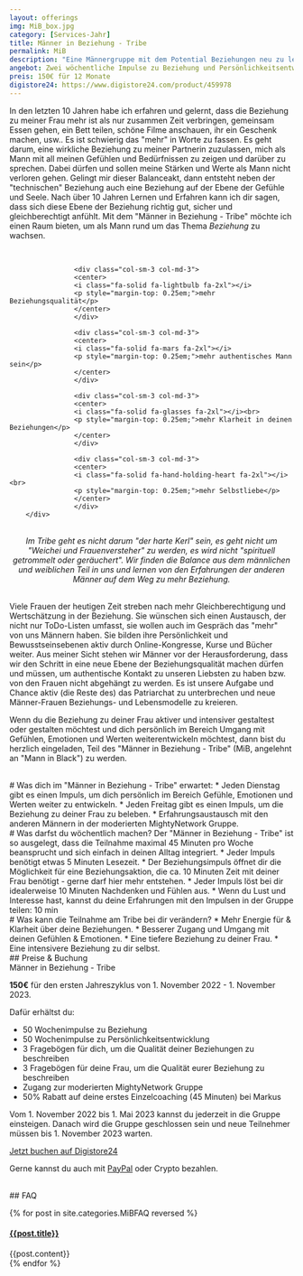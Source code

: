 ```yaml
---
layout: offerings
img: MiB_box.jpg
category: [Services-Jahr]
title: Männer in Beziehung - Tribe
permalink: MiB
description: "Eine Männergruppe mit dem Potential Beziehungen neu zu leben."
angebot: Zwei wöchentliche Impulse zu Beziehung und Persönlichkeitsentwicklung, moderierte online Männer Gruppe zum Austausch
preis: 150€ für 12 Monate
digistore24: https://www.digistore24.com/product/459978
---
```


In den letzten 10 Jahren habe ich erfahren und gelernt, dass die Beziehung zu meiner Frau
mehr ist als nur zusammen Zeit verbringen, gemeinsam Essen gehen, ein Bett teilen,
schöne Filme anschauen, ihr ein Geschenk machen, usw.. Es ist schwierig
das "mehr" in Worte zu fassen. Es geht darum, eine wirkliche Beziehung zu meiner
Partnerin zuzulassen, mich als Mann mit all meinen Gefühlen und Bedürfnissen zu zeigen und
darüber zu sprechen. Dabei dürfen und sollen meine Stärken und Werte als Mann nicht
verloren gehen. Gelingt mir dieser Balanceakt, dann entsteht neben der "technischen"
Beziehung auch eine Beziehung auf der Ebene der Gefühle und Seele. Nach über 10 Jahren
Lernen und Erfahren kann ich dir sagen, dass sich diese Ebene der Beziehung richtig
gut, sicher und gleichberechtigt anfühlt. Mit dem "Männer in Beziehung - Tribe" möchte
ich einen Raum bieten, um als Mann rund um das Thema *Beziehung* zu wachsen.

<br>
<div class="container">
  <div class="row">

                    <div class="col-sm-3 col-md-3">
                    <center>
                    <i class="fa-solid fa-lightbulb fa-2xl"></i>
                    <p style="margin-top: 0.25em;">mehr Beziehungsqualität</p>
                    </center>
                    </div>

                    <div class="col-sm-3 col-md-3">
                    <center>
                    <i class="fa-solid fa-mars fa-2xl"></i>
                    <p style="margin-top: 0.25em;">mehr authentisches Mann sein</p>
                    </center>
                    </div>

                    <div class="col-sm-3 col-md-3">
                    <center>
                    <i class="fa-solid fa-glasses fa-2xl"></i><br>
                    <p style="margin-top: 0.25em;">mehr Klarheit in deinen Beziehungen</p>
                    </center>
                    </div>

                    <div class="col-sm-3 col-md-3">
                    <center>
                    <i class="fa-solid fa-hand-holding-heart fa-2xl"></i><br>
                    <p style="margin-top: 0.25em;">mehr Selbstliebe</p>
                    </center>
                    </div>
        </div>
</div>
<br>

<center><i>Im Tribe geht es nicht darum "der harte Kerl" sein, es geht nicht um "Weichei und
Frauenversteher" zu werden, es wird nicht "spirituell getrommelt oder geräuchert".
Wir finden die Balance aus dem männlichen und weiblichen Teil in uns und lernen
von den Erfahrungen der anderen Männer auf dem Weg zu mehr Beziehung.</i></center><br>

Viele Frauen der heutigen Zeit streben nach mehr Gleichberechtigung und Wertschätzung
in der Beziehung. Sie wünschen sich einen Austausch, der nicht nur ToDo-Listen umfasst,
sie wollen auch im Gespräch das "mehr" von uns Männern haben. Sie bilden ihre
Persönlichkeit und Bewusstseinsebenen aktiv durch Online-Kongresse, Kurse und Bücher weiter.
Aus meiner Sicht stehen wir Männer vor der Herausforderung, dass wir den Schritt
in eine neue Ebene der Beziehungsqualität machen dürfen und müssen, um authentische
Kontakt zu unseren Liebsten zu haben bzw. von den Frauen nicht abgehängt zu werden.
Es ist unsere Aufgabe und Chance aktiv (die Reste des) das Patriarchat zu unterbrechen
und neue Männer-Frauen Beziehungs- und Lebensmodelle zu kreieren.

Wenn du die Beziehung zu deiner Frau aktiver und intensiver gestaltest oder gestalten
möchtest und dich persönlich im Bereich Umgang mit Gefühlen, Emotionen und Werten
weiterentwickeln möchtest, dann bist du herzlich eingeladen, Teil des
"Männer in Beziehung - Tribe" (MiB, angelehnt an "Mann in Black") zu werden.

<br>
# Was dich im "Männer in Beziehung - Tribe" erwartet:
* Jeden Dienstag gibt es einen Impuls, um dich persönlich im Bereich Gefühle, Emotionen
 und Werten weiter zu entwickeln.
* Jeden Freitag gibt es einen Impuls, um die Beziehung zu deiner Frau zu beleben.
* Erfahrungsaustausch mit den anderen Männern in der moderierten MightyNetwork Gruppe.

<br>
# Was darfst du wöchentlich machen?
Der "Männer in Beziehung - Tribe" ist so ausgelegt, dass die Teilnahme maximal 45 Minuten
pro Woche beansprucht und sich einfach in deinen Alltag integriert.
* Jeder Impuls benötigt etwas 5 Minuten Lesezeit.
* Der Beziehungsimpuls öffnet dir die Möglichkeit für eine Beziehungsaktion, die
  ca. 10 Minuten Zeit mit deiner Frau benötigt - gerne darf hier mehr entstehen.
* Jeder Impuls löst bei dir idealerweise 10 Minuten Nachdenken und Fühlen aus.
* Wenn du Lust und Interesse hast, kannst du deine Erfahrungen mit den Impulsen
in der Gruppe teilen: 10 min

<br>
# Was kann die Teilnahme am Tribe bei dir verändern?
* Mehr Energie für & Klarheit über deine Beziehungen.
* Besserer Zugang und Umgang mit deinen Gefühlen & Emotionen.
* Eine tiefere Beziehung zu deiner Frau.
* Eine intensivere Beziehung zu dir selbst.

<br>
## Preise & Buchung
<div class="panel panel-info">
<div class="panel-heading">Männer in Beziehung - Tribe</div>
<div class="panel-body">
  <p><b>150€</b> für den ersten Jahreszyklus von 1. November 2022 - 1. November 2023.</p>
  <p>Dafür erhältst du:
  <ul>
  <li>50 Wochenimpulse zu Beziehung</li>
  <li>50 Wochenimpulse zu Persönlichkeitsentwicklung</li>
  <li>3 Fragebögen für dich, um die Qualität deiner Beziehungen zu beschreiben</li>
  <li>3 Fragebögen für deine Frau, um die Qualität eurer Beziehung zu beschreiben</li>
  <li>Zugang zur moderierten MightyNetwork Gruppe</li>
  <li>50% Rabatt auf deine erstes Einzelcoaching (45 Minuten) bei Markus</li>
  </ul></p>
  <p>Vom 1. November 2022 bis 1. Mai 2023 kannst du jederzeit in die Gruppe einsteigen.
  Danach wird die Gruppe geschlossen sein und neue Teilnehmer müssen bis 1. November 2023 warten.</p>
  <p><a href="https://www.digistore24.com/product/459978" target="_blank" class="btn btn-primary">Jetzt buchen auf Digistore24</a></p>
  <p>Gerne kannst du auch mit <a href="https://paypal.me/turtletrafo/150">PayPal</a> oder Crypto bezahlen.
  </p>
</div>
</div>



<br>
## FAQ
<div class="panel-group" id="accordion" role="tablist" aria-multiselectable="true">
  <div class="panel panel-default">

  {% for post in site.categories.MiBFAQ reversed %}
    <div class="panel-heading" role="tab" id="{{post.anker}}Head">
      <h4 class="panel-title">
        <a rclass="collapsed" ole="button" data-toggle="collapse" data-parent="#accordion" href="#{{post.anker}}Role" aria-expanded="false" aria-controls="{{post.anker}}">
          {{post.title}}
        </a>
      </h4>
    </div>
    <div id="{{post.anker}}Role" class="panel-collapse collapse" role="tabpanel" aria-labelledby="{{post.anker}}Head">
      <div class="panel-body">
        {{post.content}}
      </div>
    </div>
  {% endfor %}

  </div>
</div>
